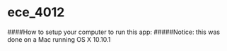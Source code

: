 # ece_4012

####How to setup your computer to run this app: 
#####Notice: this was done on a Mac running OS X 10.10.1
